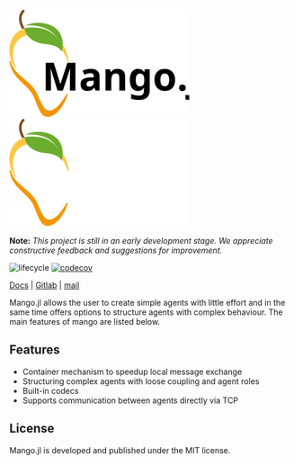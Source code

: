 
[![logo](docs/src/Logo_mango_ohne_sub.svg#gh-light-mode-only)](https://offis-dai.github.io/Mango.jl/stable/)
[![logo](docs/src/Logo_mango_ohne_sub_white.svg#gh-dark-mode-only)](https://offis-dai.github.io/Mango.jl/stable/)

**Note:** _This project is still in an early development stage. 
We appreciate constructive feedback and suggestions for improvement._
<!-- Tidyverse lifecycle badges, see https://www.tidyverse.org/lifecycle/ Uncomment or delete as needed. -->
![lifecycle](https://img.shields.io/badge/lifecycle-experimental-orange.svg)
[![codecov](https://codecov.io/gh/OFFIS-DAI/Mango.jl/graph/badge.svg?token=JRZB5T2T2M)](https://codecov.io/gh/OFFIS-DAI/Mango.jl)
<!--
![lifecycle](https://img.shields.io/badge/lifecycle-maturing-blue.svg)
![lifecycle](https://img.shields.io/badge/lifecycle-stable-green.svg)
![lifecycle](https://img.shields.io/badge/lifecycle-retired-orange.svg)
![lifecycle](https://img.shields.io/badge/lifecycle-archived-red.svg)
![lifecycle](https://img.shields.io/badge/lifecycle-dormant-blue.svg) 
-->  



[Docs](https://offis-dai.github.io/Mango.jl/stable)
| [Gitlab](https://github.com/OFFIS-DAI/Mango.jl) | [mail](mailto:mango@offis.de)

Mango.jl allows the user to create simple agents with little effort and in the same time offers options to structure agents with complex behaviour. The main features of mango are listed below.

## Features
* Container mechanism to speedup local message exchange
* Structuring complex agents with loose coupling and agent roles
* Built-in codecs
* Supports communication between agents directly via TCP

## License
Mango.jl is developed and published under the MIT license.
<!-- travis-ci.com badge, uncomment or delete as needed, depending on whether you are using that service. -->
<!-- [![Build Status](https://travis-ci.com/mango/mango.jl.svg?branch=master)](https://travis-ci.com/mango/mango.jl) -->
<!-- Coverage badge on codecov.io, which is used by default. -->
<!-- Documentation -- uncomment or delete as needed -->
<!--
[![Documentation](https://img.shields.io/badge/docs-stable-blue.svg)](https://mango.github.io/mango.jl/stable)
[![Documentation](https://img.shields.io/badge/docs-master-blue.svg)](https://mango.github.io/mango.jl/dev)
-->
<!-- Aqua badge, see test/runtests.jl -->
<!-- [![Aqua QA](https://raw.githubusercontent.com/JuliaTesting/Aqua.jl/master/badge.svg)](https://github.com/JuliaTesting/Aqua.jl) -->
